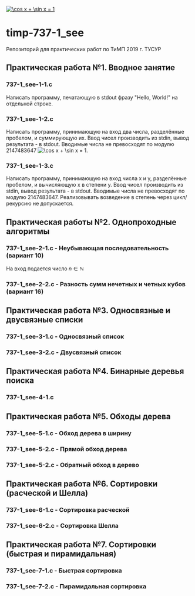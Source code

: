 <a href="https://www.codecogs.com/eqnedit.php?latex=\cos&space;x&space;&plus;&space;\sin&space;x&space;=&space;1" target="_blank"><img src="https://latex.codecogs.com/png.latex?\cos&space;x&space;&plus;&space;\sin&space;x&space;=&space;1" title="\cos x + \sin x = 1" /></a>

# **timp-737-1_see**
Репозиторий для практических работ по ТиМП 2019 г. ТУСУР

## **Практическая работа №1. Вводное занятие**

### **737-1_see-1-1.c**
Написать программу, печатающую в stdout фразу "Hello, World!" на отдельной строке.

### **737-1_see-1-2.c**
Написать программу, принимающую на вход два числа, разделённые пробелом, и суммирующую их. Ввод чисел производить из stdin, вывод результата - в stdout. Вводимые числа не превосходят по модулю 2147483647 <img alt="\cos x + \sin x = 1" src="https://latex.codecogs.com/gif.latex?%5Ccos%20x%20&amp;plus;%20%5Csin%20x%20%3D%201">.

### **737-1_see-1-3.c**
Написать программу, принимающую на вход числа x и y, разделённые пробелом, и вычисляющую x в степени y. Ввод чисел производить из stdin, вывод результата - в stdout. Вводимые числа не превосходят по модулю 2147483647. Реализовывать возведение в степень через цикл/рекурсию не допускается.


## **Практическая работы №2. Однопроходные алгоритмы** 
### **737-1_see-2-1.c - Неубывающая последовательность (вариант 10)**
На вход подается число $n \in \mathbb{N}$
### **737-1_see-2-2.c - Разность сумм нечетных и четных кубов (вариант 16)**

## **Практическая работа №3. Односвязные и двусвязные списки**
### **737-1_see-3-1.c - Односвязный список**

### **737-1_see-3-2.c - Двусвязный список**

## **Практическая работа №4. Бинарные деревья поиска**
### **737-1_see-4-1.c**

## **Практическая работа №5. Обходы дерева**
### **737-1_see-5-1.c - Обход дерева в ширину**
### **737-1_see-5-2.c - Прямой обход дерева**
### **737-1_see-5-2.c - Обратный обход в дерево**

## **Практическая работа №6. Сортировки (расческой и Шелла)**
### **737-1_see-6-1.c - Сортировка расческой**
### **737-1_see-6-2.c - Сортировка Шелла**

## **Практическая работа №7. Сортировки (быстрая и пирамидальная)**
### **737-1_see-7-1.c - Быстрая сортировка**
### **737-1_see-7-2.c - Пирамидальная сортировка**
